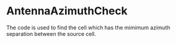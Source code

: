# AntennaAzimuthCheck

The code is used to find the cell which has the mimimum azimuth separation between the source cell.

